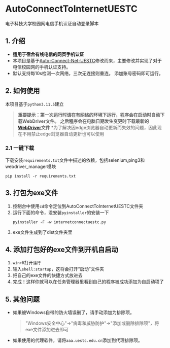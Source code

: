 # AutoConnectToInternetUESTC

电子科技大学校园网电信手机认证自动登录脚本

## 1. 介绍
- **适用于宿舍有线电信的网页手机认证**
- 本项目是基于[Auto-Connect-Net-UESTC](https://github.com/innns/Auto-Connect-Net-UESTC)修改而来，主要修改并实现了对于电信校园网的手机认证支持。
- 默认支持每10s检测一次网络，三次无连接则重连。
添加账号密码即可运行。

## 2. 如何使用
本项目基于`python3.11.5`建立
> **重要提示：第一次运行时请在有网络的环境下运行，程序会在启动时自动下载WebDriver文件。**
> **之后程序会在电脑日期发生变更时下载最新的[WebDriver](https://developer.microsoft.com/zh-cn/microsoft-edge/tools/webdriver/)文件**
> *为了解决因edge浏览器自动更新而失效的问题，因此现在不用禁止edge浏览器自动更新也可以使用
### 2.1 一键下载
下载安装`requirements.txt`文件中描述的依赖，包括selenium,ping3和webdriver_manager模块
```shell
pip install -r requirements.txt
```


## 3. 打包为exe文件
1. 控制台中使用`cd`命令定位到AutoConnectToInternetUESTC文件夹
2. 运行下面的命令，没安装`pyinstaller`的安装一下
   ```shell
   pyinstaller -F -w internetconnectuestc.py
   ```
3. exe文件生成到了dist文件夹里

## 4. 添加打包好的exe文件到开机自启动

1. `win+R`打开`运行`
2. 输入`shell:startup`，这将会打开“启动”文件夹
3. 把自己的exe文件的快捷方式放进去
4. 完成！这样你就可以在任务管理器里看到自己的程序被成功添加为自启动项了

## 5. 其他问题
- 如果被Windows自带的防火墙误删了，请手动添加为排除项。
  >"Windows安全中心"->"病毒和威胁防护"->"添加或删除排除项"，将exe文件添加进去即可
- 如果使用的代理软件，请将`aaa.uestc.edu.cn`添加到代理排除项。